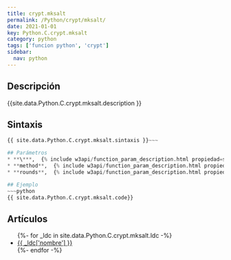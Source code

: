 ```yaml
---
title: crypt.mksalt
permalink: /Python/crypt/mksalt/
date: 2021-01-01
key: Python.C.crypt.mksalt
category: python
tags: ['funcion python', 'crypt']
sidebar: 
  nav: python
---
```


## Descripción
{{site.data.Python.C.crypt.mksalt.description }}

## Sintaxis
~~~python
{{ site.data.Python.C.crypt.mksalt.sintaxis }}~~~

## Parámetros
* **\***,  {% include w3api/function_param_description.html propiedad=site.data.Python.C.crypt.mksalt valor="*" %}
* **method**,  {% include w3api/function_param_description.html propiedad=site.data.Python.C.crypt.mksalt valor="method" %}
* **rounds**,  {% include w3api/function_param_description.html propiedad=site.data.Python.C.crypt.mksalt valor="rounds" %}

## Ejemplo
~~~python
{{ site.data.Python.C.crypt.mksalt.code}}
~~~

## Artículos
<ul>
{%- for _ldc in site.data.Python.C.crypt.mksalt.ldc -%}
   <li>
       <a href="{{_ldc['url'] }}">{{ _ldc['nombre'] }}</a>
   </li>
{%- endfor -%}
</ul>
